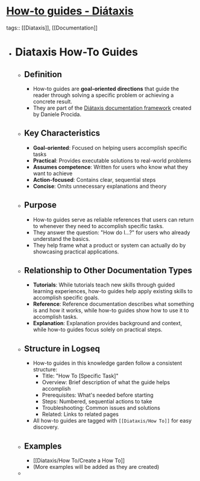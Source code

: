 # [How-to guides - Diátaxis](https://diataxis.fr/how-to-guides/)

tags:: [[Diataxis]], [[Documentation]]

- # Diataxis How-To Guides
	- ## Definition
		- How-to guides are **goal-oriented directions** that guide the reader through solving a specific problem or achieving a concrete result.
		- They are part of the [Diátaxis documentation framework](https://diataxis.fr/how-to-guides/) created by Daniele Procida.
	- ## Key Characteristics
		- **Goal-oriented**: Focused on helping users accomplish specific tasks
		- **Practical**: Provides executable solutions to real-world problems
		- **Assumes competence**: Written for users who know what they want to achieve
		- **Action-focused**: Contains clear, sequential steps
		- **Concise**: Omits unnecessary explanations and theory
	- ## Purpose
		- How-to guides serve as reliable references that users can return to whenever they need to accomplish specific tasks.
		- They answer the question: "How do I...?" for users who already understand the basics.
		- They help frame what a product or system can actually do by showcasing practical applications.
	- ## Relationship to Other Documentation Types
		- **Tutorials**: While tutorials teach new skills through guided learning experiences, how-to guides help apply existing skills to accomplish specific goals.
		- **Reference**: Reference documentation describes what something is and how it works, while how-to guides show how to use it to accomplish tasks.
		- **Explanation**: Explanation provides background and context, while how-to guides focus solely on practical steps.
	- ## Structure in Logseq
		- How-to guides in this knowledge garden follow a consistent structure:
			- Title: "How To [Specific Task]"
			- Overview: Brief description of what the guide helps accomplish
			- Prerequisites: What's needed before starting
			- Steps: Numbered, sequential actions to take
			- Troubleshooting: Common issues and solutions
			- Related: Links to related pages
		- All how-to guides are tagged with `[[Diataxis/How To]]` for easy discovery.
	- ## Examples
		- [[Diataxis/How To/Create a How To]]
		- (More examples will be added as they are created)
	-